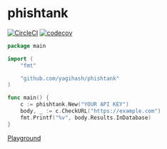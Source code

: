 # phishtank
[![CircleCI](https://circleci.com/gh/yagihash/phishtank.svg?style=svg)](https://circleci.com/gh/yagihash/phishtank) [![codecov](https://codecov.io/gh/yagihash/phishtank/branch/master/graph/badge.svg)](https://codecov.io/gh/yagihash/phishtank)

```go
package main

import (
	"fmt"

	"github.com/yagihash/phishtank"
)

func main() {
	c := phishtank.New("YOUR API KEY")
	body, _ := c.CheckURL("https://example.com")
	fmt.Printf("%v", body.Results.InDatabase)
}
```
[Playground](https://play.golang.org/p/z6JA3IP6fc9)
